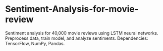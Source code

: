 # Sentiment-Analysis-for-movie-review
Sentiment analysis for 40,000 movie reviews using LSTM neural networks. Preprocess data, train model, and analyze sentiments. Dependencies: TensorFlow, NumPy, Pandas.
